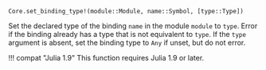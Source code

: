 ```
Core.set_binding_type!(module::Module, name::Symbol, [type::Type])
```

Set the declared type of the binding `name` in the module `module` to `type`. Error if the binding already has a type that is not equivalent to `type`. If the `type` argument is absent, set the binding type to `Any` if unset, but do not error.

!!! compat "Julia 1.9"
    This function requires Julia 1.9 or later.

